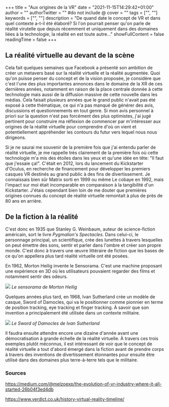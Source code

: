 +++
title = "Aux origines de la VR"
date = "2021-11-15T14:29:42+01:00"
author = ""
authorTwitter = "" #do not include @
cover = ""
tags = ["", ""]
keywords = ["", ""]
description = "De quand date le concept de VR et dans quel contexte a-t-il été élaboré? Si l'on pourrait penser qu'on parle de réalité virutelle que depuis récemment et uniquement dans des domaines liées à la technologie, la réalité en est toute autre..."
showFullContent = false
readingTime = false
+++

## La réalité virtuelle au devant de la scène

Cela fait quelques semaines que Facebook a présenté son ambition de créer un metavers basé sur la réalité virtuelle et la réalité augmentée. Quoi qu'on puisse penser du concept et de la vision proposée, je considère que c'est l'une des plus importantes annonces dans le domaine de la XR de ces dernières années, notamment en raison de la place centrale donnée à cette technologie mais aussi de la diffusion massive de cette nouvelle dans les médias. Cela faisait plusieurs années que le grand public n'avait pas été exposé à cette thématique, ce qui n'a pas manqué de générer des avis, discussions et questionnements en tout genre. Si mon avis personnel à priori sur la question n'est pas forcément des plus optimistes, j'ai jugé pertinent pour construire ma réflexion de commencer par m'intéresser aux origines de la réalité virtuelle pour comprendre d'où on vient et potentiellement appréhender les contours du futur vers lequel nous nous dirigeons.

Si je ne saurai me souvenir de la première fois que j'ai entendu parler de réalité virtuelle, je me rappelle très clairement de la première fois où cette technologie m'a mis des étoiles dans les yeux et qu'une idée en tête: "Il faut que j'essaie ça!". C'était en 2012, lors du lancement du Kickstarter d'Oculus, en recherche de financement pour développer les premiers casques VR destinés au grand public à des fins de divertissement. Je connaissais bien sûr Matrix sorti en 1999 ou même Le cobaye en 1992, mais l'impact sur moi était incomparable en comparaison à la tangibilité d'un Kickstarter. J'étais cependant bien loin de me douter que premières origines connues du concept de réalité virtuelle remontait à plus de près de 80 ans en arrière.



## De la fiction à la réalité

C'est donc en 1935 que Stanley G. Weinbaum, auteur de science-fiction américain, sort le livre *Pygmalion's Spectacles*. Dans celui-ci, le personnage principal, un scientifique, crée des lunettes à travers lesquelles on peut émettre des sons, sentir et parler dans l'ombre et créer son propre monde. C'est donc à travers une œuvre littéraire de fiction que les bases de ce qu'on appellera plus tard réalité virtuelle ont été posées.

En 1962, Morton Heilig invente le Sensorama. C'est une machine proposant une expérience en 3D où les utilisateurs pouvaient regarder des films et notamment sentir des odeurs.

![](https://www.researchgate.net/publication/317640892/figure/fig1/AS:506305011621888@1497723929495/Sketch-on-the-left-and-picture-on-the-right-of-the-Sensorama-Simulator-patented-by-M.png)
*Le sensorama de Morton Heilig*

Quelques années plus tard, en 1968, Ivan Sutherland crée un modèle de casque, Sword of Damocles, qui va le positionner comme pionnier en terme de position tracking, eye tracking et finger tracking. À savoir que son invention a principalement été utilisée dans un contexte militaire.

![](https://images-cdn.9gag.com/photo/azMm2xB_700b.jpg?style=centerme)
*Le Sword of Damocles de Ivan Sutherland*

Il faudra ensuite attendre encore une dizaine d'année avant une démocratisation à grande échelle de la réalité virtuelle. À travers ces trois exemples plutôt méconnus, il est intéressant de voir que le concept de réalité virtuelle a tout d'abord émergé dans la fiction avant de prendre corps à travers des inventions de divertissement étonnantes pour ensuite être utilisé dans des domaines plus terre-à-terre tels que le militaire.

### Sources
https://medium.com/@melzoexp/the-evolution-of-vr-industry-where-it-all-started-26b04f3ed4db

https://www.verdict.co.uk/history-virtual-reality-timeline/
